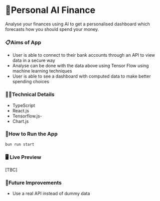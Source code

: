# 👛Personal AI Finance

Analyse your finances using AI to get a personalised dashboard which forecasts how you should spend your money.

### 📋Aims of App

- User is able to connect to their bank accounts through an API to view data in a secure way
- Analyse can be done with the data above using Tensor Flow using machine learning techniques
- User is able to see a dashboard with computed data to make better spending choices

### 👩‍💻Technical Details

- TypeScript
- React.js
- Tensorflow.js-
- Chart.js

### 🔧How to Run the App

`bun run start`

### 🖥️ Live Preview

[TBC]

### 💭Future Improvements

- Use a real API instead of dummy data
